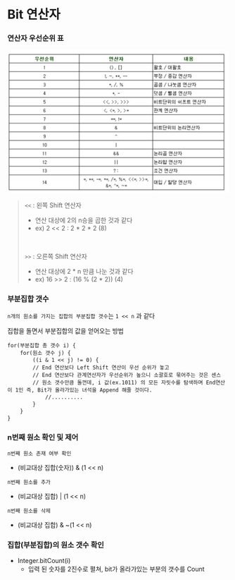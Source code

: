 # Bit 연산자

### 연산자 우선순위 표
![](img/operator_precedence.png)

> `<<` : 왼쪽 Shift 연산자 
> * 연산 대상에 2의 n승을 곱한 것과 같다
> * ex) 2 << 2  : 2 * 2 * 2 (8)
> 
> <br>
>
> `>>` : 오른쪽 Shift 연산자
> * 연산 대상에 2 * n 만큼 나눈 것과 같다
> * ex) 16 >> 2 : (16 % (2 * 2)) (4)

### 부분집합 갯수

`n개의 원소를 가지는 집합의 부분집합 갯수`는 `1 << n` 과 같다

집합을 돌면서 부분집합의 값을 얻어오는 방법

```
for(부분집합 총 갯수 i) {
    for(원소 갯수 j) {
        ((i & 1 << j) != 0) { 
        // End 연산보다 Left Shift 연산이 우선 순위가 놓고
        // End 연산보다 관계연산자가 우선순위가 높으니 소괄호로 묶어주는 것은 센스
        // 원소 갯수만큼 돌껀데, i 값(ex.1011) 의 모든 자릿수를 탐색하며 End연산이 1인 즉, Bit가 올라가있는 녀석을 Append 해줄 것이다.
            //..........
        }
    }
}
```

### n번째 원소 확인 및 제어

`n번째 원소 존재 여부 확인`
* (비교대상 집합(숫자)) & (1 << n)

`n번째 원소를 추가`
* (비교대상 집합) | (1 << n)

`n번째 원소를 삭제`
* (비교대상 집합) & ~(1 << n)

### 집합(부분집합)의 원소 갯수 확인
* Integer.bitCount(i)
    * 입력 된 숫자를 2진수로 펼쳐, bit가 올라가있는 부분의 갯수를 Count